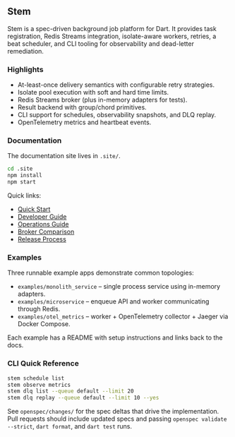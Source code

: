 ## Stem

Stem is a spec-driven background job platform for Dart. It provides task
registration, Redis Streams integration, isolate-aware workers, retries, a beat
scheduler, and CLI tooling for observability and dead-letter remediation.

### Highlights

- At-least-once delivery semantics with configurable retry strategies.
- Isolate pool execution with soft and hard time limits.
- Redis Streams broker (plus in-memory adapters for tests).
- Result backend with group/chord primitives.
- CLI support for schedules, observability snapshots, and DLQ replay.
- OpenTelemetry metrics and heartbeat events.

### Documentation

The documentation site lives in `.site/`.

```bash
cd .site
npm install
npm start
```

Quick links:

- [Quick Start](.site/docs/quick-start.md)
- [Developer Guide](.site/docs/developer-guide.md)
- [Operations Guide](.site/docs/operations-guide.md)
- [Broker Comparison](.site/docs/broker-comparison.md)
- [Release Process](.site/docs/release-process.md)

### Examples

Three runnable example apps demonstrate common topologies:

- `examples/monolith_service` – single process service using in-memory adapters.
- `examples/microservice` – enqueue API and worker communicating through Redis.
- `examples/otel_metrics` – worker + OpenTelemetry collector + Jaeger via Docker Compose.

Each example has a README with setup instructions and links back to the docs.

### CLI Quick Reference

```bash
stem schedule list
stem observe metrics
stem dlq list --queue default --limit 20
stem dlq replay --queue default --limit 10 --yes
```

See `openspec/changes/` for the spec deltas that drive the implementation. Pull
requests should include updated specs and passing `openspec validate --strict`,
`dart format`, and `dart test` runs.
